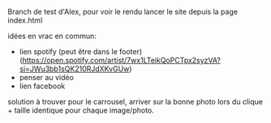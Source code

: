 Branch de test d'Alex, pour voir le rendu lancer le site depuis la page index.html





idées en vrac en commun:

- lien spotify (peut être dans le footer) (https://open.spotify.com/artist/7wx1LTeikQoPCTpx2syzVA?si=JWu3bb1sQK210RJdXKvGUw)
- penser au vidéo
- lien facebook



solution à trouver pour le carrousel, arriver sur la bonne photo lors du clique + taille identique pour chaque image/photo. 